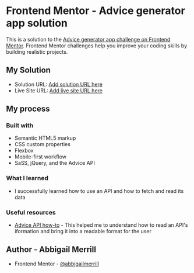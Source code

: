 # Frontend Mentor - Advice generator app solution

This is a solution to the [Advice generator app challenge on Frontend Mentor](https://www.frontendmentor.io/challenges/advice-generator-app-QdUG-13db). Frontend Mentor challenges help you improve your coding skills by building realistic projects.

## My Solution

- Solution URL: [Add solution URL here](https://your-solution-url.com)
- Live Site URL: [Add live site URL here](https://your-live-site-url.com)

## My process

### Built with

- Semantic HTML5 markup
- CSS custom properties
- Flexbox
- Mobile-first workflow
- SaSS, jQuery, and the Advice API

### What I learned

- I successfully learned how to use an API and how to fetch and read its data

### Useful resources

- [Advice API how-to](https://www.youtube.com/watch?v=2AfzKmgqWUE) - This helped me to understand how to read an API's iformation and bring it into a readable format for the user

## Author - Abbigail Merrill

- Frontend Mentor - [@abbigailmerrill](https://www.frontendmentor.io/profile/abbigailmerrill)
